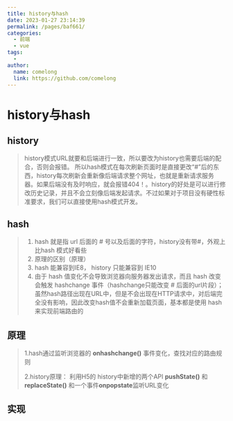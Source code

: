 ```yaml
---
title: history与hash
date: 2023-01-27 23:14:39
permalink: /pages/baf661/
categories:
  - 前端
  - vue
tags:
  - 
author: 
  name: comelong
  link: https://github.com/comelong
---
```

# history与hash
## history
>  history模式URL就要和后端进行一致，所以要改为history也需要后端的配合，否则会报错。
所以hash模式在每次刷新页面时是直接更改“#”后的东西，history每次刷新会重新像后端请求整个网址，也就是重新请求服务器。如果后端没有及时响应，就会报错404！。history的好处是可以进行修改历史记录，并且不会立刻像后端发起请求。不过如果对于项目没有硬性标准要求，我们可以直接使用hash模式开发。
## hash

> 1. hash 就是指 url 后面的 # 号以及后面的字符，history没有带#，外观上比hash 模式好看些
> 2. 原理的区别（原理）
> 3. hash 能兼容到IE8， history 只能兼容到 IE10
> 4. 由于 hash 值变化不会导致浏览器向服务器发出请求，而且 hash 改变会触发 hashchange 事件（hashchange只能改变 # 后面的url片段）；虽然hash路径出现在URL中，但是不会出现在HTTP请求中，对后端完全没有影响，因此改变hash值不会重新加载页面，基本都是使用 hash 来实现前端路由的

## 原理

>1.hash通过监听浏览器的 **onhashchange()** 事件变化，查找对应的路由规则
>
>2.history原理： 利用H5的 history中新增的两个API **pushState()** 和 **replaceState()** 和一个事件**onpopstate**监听URL变化

## 实现